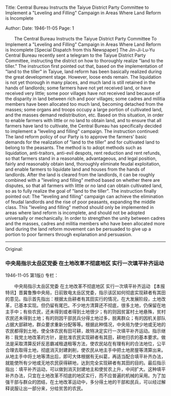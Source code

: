 Title: Central Bureau Instructs the Taiyue District Party Committee to Implement a "Leveling and Filling" Campaign in Areas Where Land Reform is Incomplete

Author: 
Date: 1946-11-05
Page: 1

　　The Central Bureau Instructs the Taiyue District Party Committee
    To Implement a "Leveling and Filling" Campaign in Areas Where Land Reform is Incomplete
    [Special Dispatch from this Newspaper] The Jin-Ji-Lu-Yu Central Bureau recently sent a telegram to the Taiyue District Party Committee, instructing the district on how to thoroughly realize "land to the tiller." The instruction first pointed out that, based on the implementation of "land to the tiller" in Taiyue, land reform has been basically realized during the great development stage. However, loose ends remain. The liquidation is not yet thorough in many places, and much land is still retained in the hands of landlords; some farmers have not yet received land, or have received very little; some poor villages have not received land because of the disparity in land between rich and poor villages; some cadres and militia members have been allocated too much land, becoming detached from the masses; some organs and troops occupy a large portion of cultivated land, and the masses demand redistribution, etc. Based on this situation, in order to enable farmers with little or no land to obtain land, and to ensure that all farmers have land to cultivate, the Central Bureau has specifically decided to implement a "leveling and filling" campaign. The instruction continued: The land reform policy of our Party is to approve the farmers' basic demands for the realization of "land to the tiller" and for cultivated land to belong to the peasants. The method is to adopt methods such as liquidation, anti-traitors, anti-evil despots, rent reduction and rent refunds, so that farmers stand in a reasonable, advantageous, and legal position, fairly and reasonably obtain land, thoroughly eliminate feudal exploitation, and enable farmers to liquidate land and houses from the hands of landlords. After the land is cleared from the landlords, it can be roughly combined with a "leveling and filling" method based on whether there are disputes, so that all farmers with little or no land can obtain cultivated land, so as to fully realize the goal of "land to the tiller". The instruction finally pointed out: The "leveling and filling" campaign can achieve the elimination of feudal landlords and the rise of poor peasants, expanding the middle class. This "leveling and filling" method should only be implemented in areas where land reform is incomplete, and should not be adopted universally or mechanically. In order to strengthen the unity between cadres and the masses, cadres and militia members who have been allocated more land during the land reform movement can be persuaded to give up a portion to poor farmers through explanation and persuasion.



<hr /> 

Original: 


### 中央局指示太岳区党委  在土地改革不彻底地区  实行一次填平补齐运动

1946-11-05
第1版()
专栏：

　　中央局指示太岳区党委
    在土地改革不彻底地区
    实行一次填平补齐运动
    【本报特讯】晋冀鲁豫中央局，日前致电太岳区党委，指示该区如何彻底实现耕者有其田的意见。指示首先指出：根据太岳耕者有其田实行的情况，在大发展阶段，土地改革，已基本实现。但仍留有尾巴。不少地方清算还不彻底，很多土地，仍保留在地主手中；有些农民，还未得到或者得到土地很少；有的则因贫富村土地悬殊，贫村农民还未得到土地；有的则因干部民兵分得土地过多，脱离群众；有的因机关部队占据大部耕地，群众要求重新分配等等。根据此种情况，中央局为使少地或无地的农民都得到土地，使全体农民有田可耕，故特决定实行一次填平补齐运动。指示继称：我党土地改革的方针，是批准农民实现耕者有其田，耕地归农的基本要求。做法是采取清算反奸反恶霸减租退租等方法，使农民站在有理有利的合法地位，公平合理去取得土地，彻底消灭封建剥削，使农民从地主手中把土地房屋等清算出来。从地主手中将土地等清出后，即可大体根据有无纠葛，再适当配合填平补齐办法，就能使所有少地或无地农民获得耕地，达到完全实现耕者有其田的目的。最后指示指出：填平补齐运动，可以做到消灭封建地主和使贫农上升，中间扩大。这种填平补齐办法，只宜在土地改革不彻底的地区实行，而不应普遍的机械的采用。为了加强干部与群众的团结，在土地改革运动中，多分得土地的干部和民兵，可以经过解释说服让出一部分来，分给贫苦的农民。
